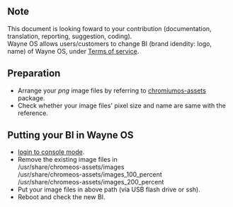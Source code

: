 ## Note
This document is looking foward to your contribution (documentation, translation, reporting, suggestion, coding).
<br>Wayne OS allows users/customers to change BI (brand idendity: logo, name) of Wayne OS, under [Terms of service](https://gitlab.com/wayne-inc/wayneos/-/blob/master/docs/en/business/terms_of_service.md).

## Preparation
- Arrange your _png_ image files by referring to [chromiumos-assets](https://gitlab.com/wayne-inc/wayneos/-/tree/master/src/platform/chromiumos-assets) package.
- Check whether your image files' pixel size and name are same with the reference.

## Putting your BI in Wayne OS
- [login to console mode](https://gitlab.com/wayne-inc/wayneos/-/blob/master/docs/en/how-to/using_shell.md).
- Remove the existing image files in 
<br>/usr/share/chromeos-assets/images
<br>/usr/share/chromeos-assets/images_100_percent
<br>/usr/share/chromeos-assets/images_200_percent
- Put your image files in above path (via USB flash drive or ssh).
- Reboot and check the new BI.
